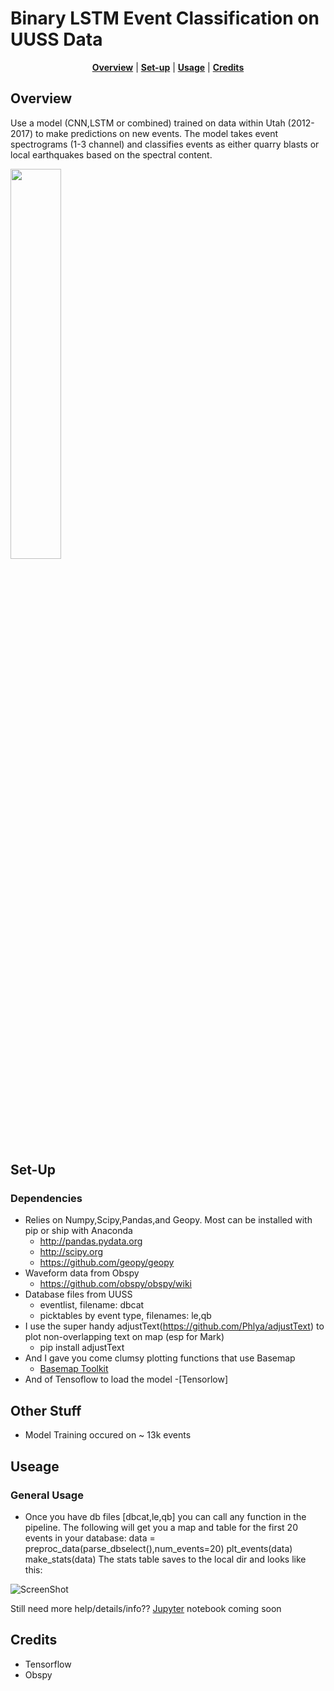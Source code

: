 Binary LSTM Event Classification on UUSS Data
===============================================
</p>

<p align="center">
<b><a href="#overview">Overview</a></b>
|
<b><a href="#set-up">Set-up</a></b>
|
<b><a href="#set-up">Usage</a></b>
    |
<b><a href="#set-up">Credits</a></b>

</p>

Overview
-----

Use a model (CNN,LSTM or combined) trained on data within Utah (2012-2017) to make predictions on new events. 
The model takes event spectrograms (1-3 channel) and classifies events as either quarry blasts or local earthquakes based on the spectral content.

<img src="https://github.com/quapity/UUSS_LSTM_classification/raw/master/screen1.png" width=40%>

Set-Up
------------

### Dependencies
* Relies on Numpy,Scipy,Pandas,and Geopy. Most can be installed with pip or ship with Anaconda
    - http://pandas.pydata.org
    - http://scipy.org
    - https://github.com/geopy/geopy
* Waveform data from Obspy  
    - https://github.com/obspy/obspy/wiki
* Database files from UUSS 
    - eventlist, filename: dbcat 
    - picktables by event type, filenames: le,qb
* I use the super handy adjustText(https://github.com/Phlya/adjustText) to plot non-overlapping text on map (esp for Mark)
    - pip install adjustText
* And I gave you come clumsy plotting functions that use Basemap
    - [Basemap Toolkit]
* And of Tensoflow to load the model
   -[Tensorlow]
  


Other Stuff
-----
* Model Training occured on ~ 13k events

Useage
----------

### General Usage

* Once you have db files [dbcat,le,qb] you can call any function in the pipeline. The following will get you a map and table for the first 20 events in your database:
data = preproc_data(parse_dbselect(),num_events=20)
plt_events(data)
make_stats(data)
The stats table saves to the local dir and looks like this:

![ScreenShot](https://github.com/quapity/UUSS_LSTM_classification/raw/master/screen2.png)

Still need more help/details/info?? 
[Jupyter] notebook coming soon

Credits
------------

* Tensorflow
* Obspy

[adjustText]:https://github.com/Phlya/adjustText
[Basemap Toolkit]:https://matplotlib.org/basemap/
[Jupyter]:http://jupyter.org/
[Tensorflow]:https://www.tensorflow.org/
[Obspy]:https://github.com/obspy/obspy/wiki


